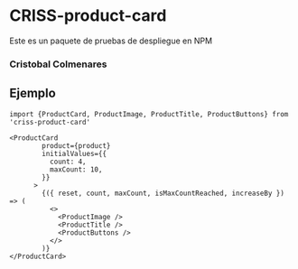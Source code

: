 # CRISS-product-card

Este es un paquete de pruebas de despliegue en NPM

### Cristobal Colmenares

## Ejemplo

```
import {ProductCard, ProductImage, ProductTitle, ProductButtons} from 'criss-product-card'
```

```
<ProductCard
        product={product}
        initialValues={{
          count: 4,
          maxCount: 10,
        }}
      >
        {({ reset, count, maxCount, isMaxCountReached, increaseBy }) => (
          <>
            <ProductImage />
            <ProductTitle />
            <ProductButtons />
          </>
        )}
</ProductCard>
```
